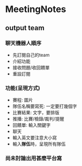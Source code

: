 # MeetingNotes
## output team
### 聊天機器人順序

- 先訂閱自己的team
- 介紹功能
- 接收問題/收回饋單
- 重設訂閱

### 功能(呈現方式)

- 賽程: 圖片
- 隊伍名稱要寫死: 一定要打幾個字
- 比賽結果: 文字，要排版
- 推播: 比賽/檢錄/裁判/提醒
- 回饋單: 輸入關鍵字
- 聊天
- 輸入英文要注意大小寫
- 輸入**隊伍**時，呈現所有隊伍

### 尚未討論出用甚麼平台寫
